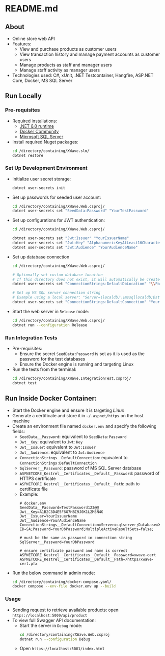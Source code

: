 # README.md

## About
- Online store web API
- Features:
    - View and purchase products as customer users
    - View transaction history and manage payment accounts as customer users
    - Manage products as staff and manager users
    - Manage staff activity as manager users
- Technologies used: C#, xUnit, .NET Testcontainer, Hangfire, ASP.NET Core, Docker, MS SQL Server

## Run Locally
### Pre-requisites
- Required installations:
    - [.NET 6.0 runtime](https://dotnet.microsoft.com/en-us/download/dotnet/6.0)
    - [Docker Community](https://www.docker.com/get-started/)
    - [Microsoft SQL Server](https://www.microsoft.com/en-au/sql-server/sql-server-downloads)
- Install required Nuget packages:
    ``` bash
    cd /directory/containing/XWave.sln/
    dotnet restore
    ```

### Set Up Development Environment
- Initialize user secret storage:
    ```bash
    dotnet user-secrets init
    ```
- Set up passwords for seeded user account:
    ```bash
    cd /directory/containing/XWave.Web.csproj/
    dotnet user-secrets set "SeedData:Password" "YourTestPassword"
    ```
- Set up configurations for JWT authentication:
    ``` bash
    cd /directory/containing/XWave.Web.csproj/

    dotnet user-secrets set "Jwt:Issuer" "YourIssuerName"
    dotnet user-secrets set "Jwt:Key" "AlphanumericKeyAtLeast16CharactersInLength"
    dotnet user-secrets set "Jwt:Audience" "YourAudienceName"
    ```
- Set up database connection
    ``` bash
    cd /directory/containing/XWave.Web.csproj/

    # Optionally set custom database location
    # If this directory does not exist, it will automatically be created
    dotnet user-secrets set "ConnectionStrings:DefaultDbLocation" "\\Path\\To\\Database\\Directory\\DatabaseName.mdf"

    # Set up MS SQL server connection string
    # Example using a local server: "Server=(localdb)\\mssqllocaldb;Database=XWave;Trusted_Connection=True;MultipleActiveResultSets=false;"
    dotnet user-secrets set "ConnectionStrings:DefaultConnection" "Your;Database;Connection;String;"
    ```
- Start the web server in `Release` mode:
    ```bash
    cd /directory/containing/XWave.Web.csproj/
    dotnet run --configuration Release
    ```

### Run Integration Tests
- Pre-requisites:
    - Ensure the secret `SeedData:Password` is set as it is used as the password for the test databases
    - Ensure the Docker engine is running and targeting Linux
- Run the tests from the terminal:
    ```bash
    cd /directory/containing/XWave.IntegrationTest.csproj/
    dotnet test
    ```

## Run Inside Docker Container:
- Start the Docker engine and ensure it is targeting *Linux*
- Generate a certificate and store it in `~/.aspnet/https` on the host machine
- Create an environment file named `docker.env` and specify the following fields:
    - `SeedData__Password`: equivalent to `SeedData:Password`
    - `Jwt__Key`: equivalent to `Jwt:Key`
    - `Jwt__Issuer`: equivalent to `Jwt:Issuer`
    - `Jwt__Audience`: equivalent to `Jwt:Audience`
    - `ConnectionStrings__DefaultConnection`: equivalent to `ConnectionStrings:DefaultConnection`
    - `SqlServer__Password`: password of MS SQL Server database
    - `ASPNETCORE_Kestrel__Certificates__Default__Password`: password of HTTPS certificate
    - `ASPNETCORE_Kestrel__Certificates__Default__Path`: path to certificate file
    - Example:
        ```env
        # docker.env
        SeedData__Password=TestPassword123@@
        Jwt__Key=A1B2C3D4E5F6G7H8I9J0K1L2M3N4O
        Jwt__Issuer=YourIssuerName
        Jwt__Audience=YourAudienceName
        ConnectionStrings__DefaultConnection=Server=sqlserver;Database=XWave;User ID=SA;Password=YourDbPassword;MultipleActiveResultSets=false;

        # must be the same as password in connection string
        SqlServer__Password=YourDbPassword

        # ensure certificate password and name is correct
        ASPNETCORE_Kestrel__Certificates__Default__Password=xwave-cert
        ASPNETCORE_Kestrel__Certificates__Default__Path=/https/xwave-cert.pfx
        ```
- Run the below command in admin mode:
    ```bash
    cd /directory/containing/docker-compose.yaml/
    docker compose --env-file docker.env up --build
    ```

### Usage
- Sending request to retrieve available products: open `https://localhost:5000/api/product`
- To view full Swagger API documentation:
    - Start the server in `Debug` mode:
        ```bash
        cd /directory/containing/XWave.Web.csproj
        dotnet run --configuration Debug
        ```
    - Open `https://localhost:5001/index.html`

